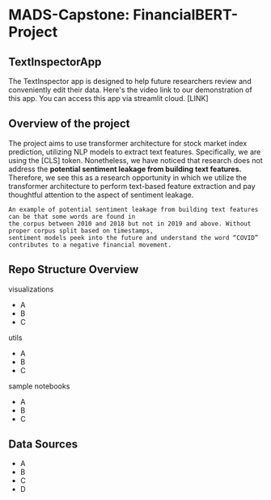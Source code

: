 # MADS-Capstone: FinancialBERT-Project

## TextInspectorApp
The TextInspector app is designed to help future researchers review and conveniently edit their data. Here's the video link to our demonstration of this app. You can access this app via streamlit cloud. [LINK]

## Overview of the project
The project aims to use transformer architecture for stock market index prediction, utilizing NLP models to extract text features. Specifically, we are using the [CLS] token. Nonetheless, we have noticed that research does not address the <b> potential sentiment leakage from building text features.</b> Therefore, we see this as a research opportunity in which we utilize the transformer architecture to perform text-based feature extraction and pay thoughtful attention to the aspect of sentiment leakage. 
```
An example of potential sentiment leakage from building text features can be that some words are found in 
the corpus between 2010 and 2018 but not in 2019 and above. Without proper corpus split based on timestamps, 
sentiment models peek into the future and understand the word “COVID” contributes to a negative financial movement.
```

## Repo Structure Overview
visualizations
- A
- B
- C

utils
- A
- B
- C

sample notebooks
- A
- B
- C

## Data Sources 
- A
- B
- C
- D
